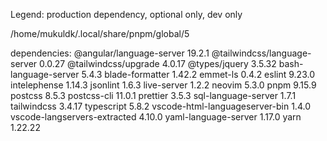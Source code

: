 Legend: production dependency, optional only, dev only

/home/mukuldk/.local/share/pnpm/global/5

dependencies:
@angular/language-server 19.2.1
@tailwindcss/language-server 0.0.27
@tailwindcss/upgrade 4.0.17
@types/jquery 3.5.32
bash-language-server 5.4.3
blade-formatter 1.42.2
emmet-ls 0.4.2
eslint 9.23.0
intelephense 1.14.3
jsonlint 1.6.3
live-server 1.2.2
neovim 5.3.0
pnpm 9.15.9
postcss 8.5.3
postcss-cli 11.0.1
prettier 3.5.3
sql-language-server 1.7.1
tailwindcss 3.4.17
typescript 5.8.2
vscode-html-languageserver-bin 1.4.0
vscode-langservers-extracted 4.10.0
yaml-language-server 1.17.0
yarn 1.22.22
